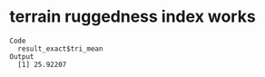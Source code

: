 # terrain ruggedness index works

    Code
      result_exact$tri_mean
    Output
      [1] 25.92207


